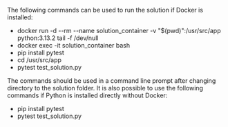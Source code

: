 The following commands can be used to run the solution if Docker is installed:

- docker run -d --rm --name solution_container -v "$(pwd)":/usr/src/app python:3.13.2 tail -f /dev/null
- docker exec -it solution_container bash
- pip install pytest
- cd /usr/src/app
- pytest test_solution.py

The commands should be used in a command line prompt after changing directory to the solution folder. It is also possible to use the following commands if Python is installed directly without Docker:

- pip install pytest
- pytest test_solution.py
